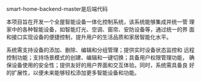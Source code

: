 smart-home-backend-master是后端代码

本项目旨在开发一个全屋智能设备一体化控制系统，该系统能够集成并统一管 
理家中的各种智能设备，如智能灯光、空调、窗帘、安防设备等，通过统一的界 
面和接口实现设备的便捷控制，提升用户的生活品质和家居智能化水平。

系统需支持设备的添加、删除、编辑和分组管理；提供实时设备状态监控和 
远程控制功能；支持场景模式的创建、编辑和一键切换；具备用户权限管理功能， 
确保设备使用的安全性；提供友好的用户界面和交互体验。同时，系统需具备良 
好的扩展性，以便未来能够轻松添加更多智能设备和功能。
